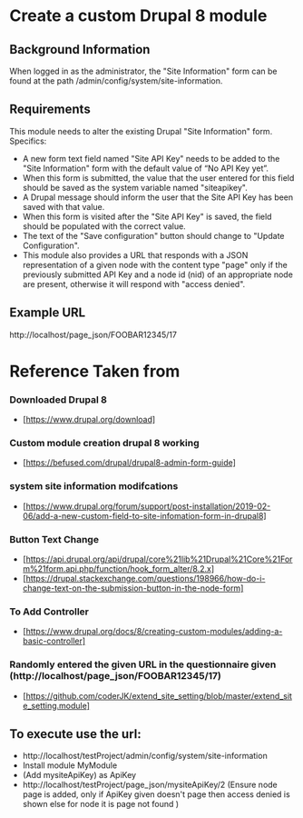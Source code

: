 # Create a custom Drupal 8 module

## Background Information

When logged in as the administrator, the "Site Information" form can be found at the path /admin/config/system/site-information.

## Requirements

This module needs to alter the existing Drupal "Site Information" form. Specifics:

* A new form text field named "Site API Key" needs to be added to the "Site Information" form with the default value of “No API Key yet”.
* When this form is submitted, the value that the user entered for this field should be saved as the system variable named "siteapikey".
* A Drupal message should inform the user that the Site API Key has been saved with that value.
* When this form is visited after the "Site API Key" is saved, the field should be populated with the correct value.
* The text of the "Save configuration" button should change to "Update Configuration".
* This module also provides a URL that responds with a JSON representation of a given node with the content type "page" only if the previously submitted API Key and a node id (nid) of an appropriate node are present, otherwise it will respond with "access denied".

## Example URL

http://localhost/page_json/FOOBAR12345/17


# Reference Taken from

### Downloaded Drupal 8
* [https://www.drupal.org/download]


### Custom module creation drupal 8 working
* [https://befused.com/drupal/drupal8-admin-form-guide]



### system site information modifcations
* [https://www.drupal.org/forum/support/post-installation/2019-02-06/add-a-new-custom-field-to-site-infomation-form-in-drupal8]

### Button Text Change
* [https://api.drupal.org/api/drupal/core%21lib%21Drupal%21Core%21Form%21form.api.php/function/hook_form_alter/8.2.x]
* [https://drupal.stackexchange.com/questions/198966/how-do-i-change-text-on-the-submission-button-in-the-node-form]


### To Add Controller
* [https://www.drupal.org/docs/8/creating-custom-modules/adding-a-basic-controller]

### Randomly entered the given URL in the questionnaire given (http://localhost/page_json/FOOBAR12345/17)
* [https://github.com/coderJK/extend_site_setting/blob/master/extend_site_setting.module]

## To execute use the url:
* http://localhost/testProject/admin/config/system/site-information
* Install module MyModule
* (Add mysiteApiKey) as ApiKey
* http://localhost/testProject/page_json/mysiteApiKey/2 (Ensure node page is added, only if ApiKey given doesn't page then access denied is shown else for node it is page not found )
